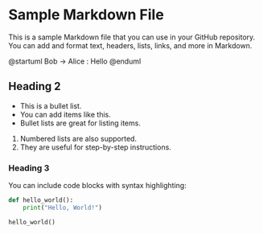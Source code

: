 # Sample Markdown File

This is a sample Markdown file that you can use in your GitHub repository. You can add and format text, headers, lists, links, and more in Markdown.

@startuml
Bob -> Alice : Hello
@enduml


## Heading 2

- This is a bullet list.
- You can add items like this.
- Bullet lists are great for listing items.

1. Numbered lists are also supported.
2. They are useful for step-by-step instructions.

### Heading 3

You can include code blocks with syntax highlighting:

```python
def hello_world():
    print("Hello, World!")

hello_world()
